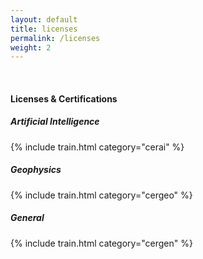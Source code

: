 ```yaml
---
layout: default
title: licenses
permalink: /licenses
weight: 2
---
```


<br/>

#### Licenses & Certifications

##### Artificial Intelligence

{% include train.html category="cerai" %}

##### Geophysics

{% include train.html category="cergeo" %}

##### General

{% include train.html category="cergen" %}